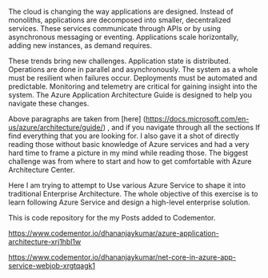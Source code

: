 The cloud is changing the way applications are designed. Instead of monoliths, applications are decomposed into smaller, decentralized services. These services communicate through APIs or by using asynchronous messaging or eventing. Applications scale horizontally, adding new instances, as demand requires.

These trends bring new challenges. Application state is distributed. Operations are done in parallel and asynchronously. The system as a whole must be resilient when failures occur. Deployments must be automated and predictable. Monitoring and telemetry are critical for gaining insight into the system. The Azure Application Architecture Guide is designed to help you navigate these changes.

Above paragraphs are taken from [here] (https://docs.microsoft.com/en-us/azure/architecture/guide/) , and if you navigate through all the sections If find everything that you are looking for. I also gave it a shot of directly reading those without basic knowledge of Azure services and had a very hard time to frame a picture in my mind while reading those. The biggest challenge was from where to start and how to get comfortable with Azure Architecture Center.

Here I am trying to attempt to Use various Azure Service to shape it into traditional Enterprise Architecture. The whole objective of this exercise is to learn following Azure Service and design a high-level enterprise solution.

This is code repository for the my Posts added to Codementor.

https://www.codementor.io/dhananjaykumar/azure-application-architecture-xrj1hbl1w

https://www.codementor.io/dhananjaykumar/net-core-in-azure-app-service-webjob-xrgtqagk1
